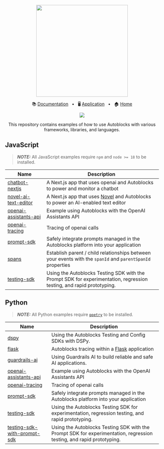 <!-- banner start -->
<p align="center">
  <img src="https://app.autoblocks.ai/images/logo.png" width="300px">
</p>

<p align="center">
  📚
  <a href="https://docs.autoblocks.ai/">Documentation</a>
  &nbsp;
  •
  &nbsp;
  🖥️
  <a href="https://app.autoblocks.ai/">Application</a>
  &nbsp;
  •
  &nbsp;
  🏠
  <a href="https://www.autoblocks.ai/">Home</a>
</p>
<!-- banner end -->

<p align="center">
  <a href="https://github.com/autoblocksai/autoblocks-examples/actions/workflows/ci.yml">
    <img src="https://github.com/autoblocksai/autoblocks-examples/actions/workflows/ci.yml/badge.svg?branch=main">
  </a>
</p>

<p align="center">
  This repository contains examples of how to use Autoblocks with various frameworks, libraries, and languages.
</p>

## JavaScript

> **_NOTE:_** All JavaScript examples require `npm` and `node >= 18` to be installed.

<!-- JavaScript start -->

| Name                                                       | Description                                                                                                            |
| ---------------------------------------------------------- | ---------------------------------------------------------------------------------------------------------------------- |
| [chatbot-nextjs](/JavaScript/chatbot-nextjs)               | A Next.js app that uses openai and Autoblocks to power and monitor a chatbot                                           |
| [novel-ai-text-editor](/JavaScript/novel-ai-text-editor)   | A Next.js app that uses [Novel](https://github.com/steven-tey/novel) and Autoblocks to power an AI-enabled text editor |
| [openai-assistants-api](/JavaScript/openai-assistants-api) | Example using Autoblocks with the OpenAI Assistants API                                                                |
| [openai-tracing](/JavaScript/openai-tracing)               | Tracing of openai calls                                                                                                |
| [prompt-sdk](/JavaScript/prompt-sdk)                       | Safely integrate prompts managed in the Autoblocks platform into your application                                      |
| [spans](/JavaScript/spans)                                 | Establish parent / child relationships between your events with the `spanId` and `parentSpanId` properties             |
| [testing-sdk](/JavaScript/testing-sdk)                     | Using the Autoblocks Testing SDK with the Prompt SDK for experimentation, regression testing, and rapid prototyping.   |

<!-- JavaScript end -->

## Python

> **_NOTE:_** All Python examples require [`poetry`](https://python-poetry.org/docs/#installation) to be installed.

<!-- Python start -->

| Name                                                               | Description                                                                                                          |
| ------------------------------------------------------------------ | -------------------------------------------------------------------------------------------------------------------- |
| [dspy](/Python/dspy)                                               | Using the Autoblocks Testing and Config SDKs with DSPy.                                                              |
| [flask](/Python/flask)                                             | Autoblocks tracing within a [Flask](https://flask.palletsprojects.com/) application                                  |
| [guardrails-ai](/Python/guardrails-ai)                             | Using Guardrails AI to build reliable and safe AI applications.                                                      |
| [openai-assistants-api](/Python/openai-assistants-api)             | Example using Autoblocks with the OpenAI Assistants API                                                              |
| [openai-tracing](/Python/openai-tracing)                           | Tracing of openai calls                                                                                              |
| [prompt-sdk](/Python/prompt-sdk)                                   | Safely integrate prompts managed in the Autoblocks platform into your application                                    |
| [testing-sdk](/Python/testing-sdk)                                 | Using the Autoblocks Testing SDK for experimentation, regression testing, and rapid prototyping.                     |
| [testing-sdk-with-prompt-sdk](/Python/testing-sdk-with-prompt-sdk) | Using the Autoblocks Testing SDK with the Prompt SDK for experimentation, regression testing, and rapid prototyping. |

<!-- Python end -->
